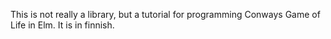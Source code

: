 This is not really a library, but a tutorial for programming Conways Game of Life in Elm. It is in finnish.